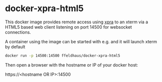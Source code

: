 # docker-xpra-html5


This docker image provides remote access using [xpra](https://xpra.org/) to an xterm via a HTML5 based web client listening on port 14500 for websocket connections.

A container using the image can be started with e.g. and it will launch xterm by default

```sh
docker run -p 14500:14500 ffeldhaus/docker-xpra-html5
```

Then open a browser with the hostname or IP of your docker host:

https://\<hostname OR IP>:14500